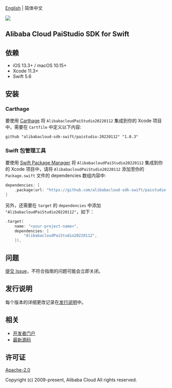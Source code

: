 [English](README.md) | 简体中文

![](https://aliyunsdk-pages.alicdn.com/icons/AlibabaCloud.svg)

## Alibaba Cloud PaiStudio SDK for Swift

## 依赖

- iOS 13.3+ / macOS 10.15+
- Xcode 11.3+
- Swift 5.6

## 安装

### Carthage

要使用 [Carthage](https://github.com/Carthage/Carthage) 将 `AlibabacloudPaiStudio20220112` 集成到你的 Xcode 项目中，需要在 `Cartfile` 中定义以下内容:

```ogdl
github "alibabacloud-sdk-swift/paistudio-20220112" "1.0.3"
```

### Swift 包管理工具

要使用 [Swift Package Manager](https://swift.org/package-manager/) 将 `AlibabacloudPaiStudio20220112` 集成到你的 Xcode 项目中，请将 `AlibabacloudPaiStudio20220112` 添加至你的 `Package.swift` 文件的 dependencies 数组内容中:

```swift
dependencies: [
    .package(url: "https://github.com/alibabacloud-sdk-swift/paistudio-20220112.git", from: "1.0.3")
]
```

另外，还需要在 `target` 的 `dependencies` 中添加 `"AlibabacloudPaiStudio20220112"`，如下：

```swift
.target(
    name: "<your-project-name>",
    dependencies: [
        "AlibabacloudPaiStudio20220112",
    ]),
```

## 问题

[提交 Issue](https://github.com/alibabacloud-sdk-swift/paistudio-20220112/issues/new)，不符合指南的问题可能会立即关闭。

## 发行说明

每个版本的详细更改记录在[发行说明](./ChangeLog.txt)中。

## 相关

* [开发者门户](https://next.api.aliyun.com/home)
* [最新源码](https://github.com/alibabacloud-sdk-swift/paistudio-20220112)

## 许可证

[Apache-2.0](http://www.apache.org/licenses/LICENSE-2.0)

Copyright (c) 2009-present, Alibaba Cloud All rights reserved.
